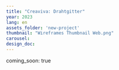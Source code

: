 ```yaml
---
title: "Creaviva: Drahtgitter"
year: 2023
lang: en
assets_folder: 'new-project'
thumbnail: "Wireframes Thumbnail Web.png"
carousel:
design_doc: 
---
```


coming_soon: true
